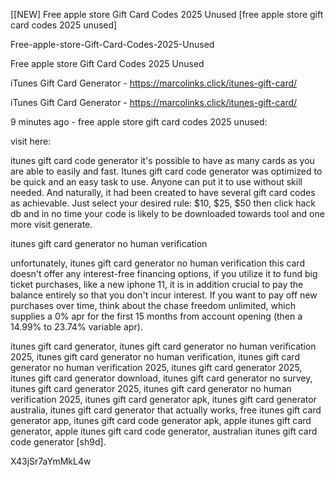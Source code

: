 [[NEW] Free apple store Gift Card Codes 2025 Unused [free apple store gift card codes 2025 unused]

Free-apple-store-Gift-Card-Codes-2025-Unused

Free apple store Gift Card Codes 2025 Unused

iTunes Gift Card Generator - https://marcolinks.click/itunes-gift-card/

iTunes Gift Card Generator - https://marcolinks.click/itunes-gift-card/

9 minutes ago - free apple store gift card codes 2025 unused:

visit here:

itunes gift card code generator it's possible to have as many cards as you are able to easily and fast. Itunes gift card code generator was optimized to be quick and an easy task to use. Anyone can put it to use without skill needed. And naturally, it had been created to have several gift card codes as achievable. Just select your desired rule: $10, $25, $50 then click hack db and in no time your code is likely to be downloaded towards tool and one more visit generate.

itunes gift card generator no human verification

unfortunately, itunes gift card generator no human verification this card doesn't offer any interest-free financing options, if you utilize it to fund big ticket purchases, like a new iphone 11, it is in addition crucial to pay the balance entirely so that you don't incur interest. If you want to pay off new purchases over time, think about the chase freedom unlimited, which supplies a 0% apr for the first 15 months from account opening (then a 14.99% to 23.74% variable apr).

itunes gift card generator, itunes gift card generator no human verification 2025, itunes gift card generator no human verification, itunes gift card generator no human verification 2025, itunes gift card generator 2025, itunes gift card generator download, itunes gift card generator no survey, itunes gift card generator 2025, itunes gift card generator no human verification 2025, itunes gift card generator apk, itunes gift card generator australia, itunes gift card generator that actually works, free itunes gift card generator app, itunes gift card code generator apk, apple itunes gift card generator, apple itunes gift card code generator, australian itunes gift card code generator [sh9d].

X43jSr7aYmMkL4w

